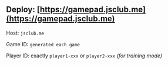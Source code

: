 Deploy: [https://gamepad.jsclub.me](https://gamepad.jsclub.me)
---

Host: `jsclub.me`

Game ID: `generated each game`

Player ID: exactly `player1-xxx` or `player2-xxx` _(for training mode)_